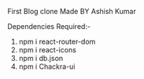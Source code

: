 First Blog clone
Made BY Ashish Kumar 



Dependencies Required:-
1. npm i react-router-dom
2. npm i react-icons
3. npm i db.json
4. npm i  Chackra-ui
